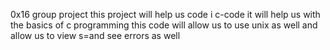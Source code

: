  0x16 group project
this project will help us code i c-code
it will help us with the basics of c programming
this code will allow us to use unix as well
and allow us to view s=and see errors as well
